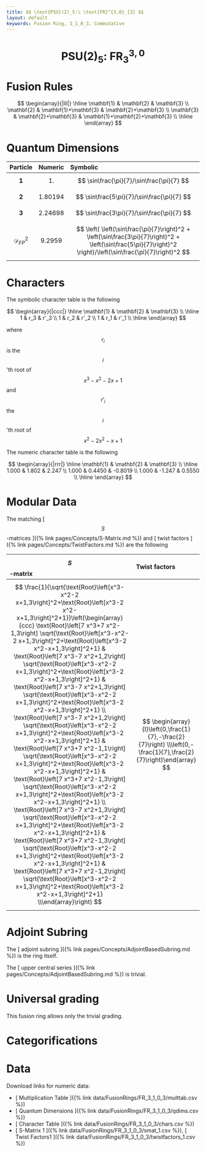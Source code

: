 ```yaml
---
title: $$ \text{PSU}(2)_5:\ \text{FR}^{3,0}_{3} $$
layout: default
keywords: Fusion Ring, 3_1_0_3, Commutative
---
```

# $$ \text{PSU}(2)_5:\ \text{FR}^{3,0}_{3} $$


# Fusion Rules

$$
\begin{array}{|lll|}
\hline
 \mathbf{1} & \mathbf{2} & \mathbf{3} \\
 \mathbf{2} & \mathbf{1}+\mathbf{3} & \mathbf{2}+\mathbf{3} \\
 \mathbf{3} & \mathbf{2}+\mathbf{3} & \mathbf{1}+\mathbf{2}+\mathbf{3} \\
\hline
\end{array}
$$

# Quantum Dimensions

| Particle | Numeric | Symbolic |
| :------ | :------ | :------ |
| $$ \mathbf{1} $$ | $$ 1. $$ | $$ \sin\frac{\pi}{7}/\sin\frac{\pi}{7} $$ |
| $$ \mathbf{2} $$ | $$ 1.80194 $$ | $$ \sin\frac{5\pi}{7}/\sin\frac{\pi}{7} $$ |
| $$ \mathbf{3} $$ | $$ 2.24698 $$ | $$ \sin\frac{3\pi}{7}/\sin\frac{\pi}{7} $$|
| $$ \mathcal{D}_{FP}^2 $$ | $$ 9.2959 $$ | $$ \left( \left(\sin\frac{\pi}{7}\right)^2 + \left(\sin\frac{3\pi}{7}\right)^2 + \left(\sin\frac{5\pi}{7}\right)^2 \right)/\left(\sin\frac{\pi}{7}\right)^2 $$ |

# Characters

The symbolic character table is the following

$$
\begin{array}{|ccc|}
\hline
 \mathbf{1} & \mathbf{2} & \mathbf{3} \\
\hline
 1 & r_3  & r'_3 \\
 1 & r_2 & r'_2 \\
 1 & r_1 & r'_1 \\
\hline
\end{array}
$$

where $$r_i$$ is the $$i$$'th root of $$ x^3-x^2-2 x+1$$ and $$r'_i$$ the $$i$$'th root of $$x^2-2x^2-x+1$$

The numeric character table is the following

$$
\begin{array}{|rrr|}
\hline
 \mathbf{1} & \mathbf{2} & \mathbf{3} \\
\hline
 1.000 & 1.802 & 2.247 \\
 1.000 & 0.4450 & -0.8019 \\
 1.000 & -1.247 & 0.5550 \\
\hline
\end{array}
$$

# Modular Data

The matching [ $$ S $$-matrices ]({% link pages/Concepts/S-Matrix.md %}) and [ twist factors ]({% link pages/Concepts/TwistFactors.md %}) are the following

| $$ S $$-matrix | Twist factors |
| :------ | :------ |
| $$ \frac{1}{\sqrt{\text{Root}\left[x^3-x^2-2 x+1,3\right]^2+\text{Root}\left[x^3-2 x^2-x+1,3\right]^2+1}}\left(\begin{array}{ccc} \text{Root}\left[7 x^3+7 x^2-1,3\right] \sqrt{\text{Root}\left[x^3-x^2-2 x+1,3\right]^2+\text{Root}\left[x^3-2 x^2-x+1,3\right]^2+1} & \text{Root}\left[7 x^3-7 x^2+1,2\right] \sqrt{\text{Root}\left[x^3-x^2-2 x+1,3\right]^2+\text{Root}\left[x^3-2 x^2-x+1,3\right]^2+1} & \text{Root}\left[7 x^3-7 x^2+1,3\right] \sqrt{\text{Root}\left[x^3-x^2-2 x+1,3\right]^2+\text{Root}\left[x^3-2 x^2-x+1,3\right]^2+1} \\ \text{Root}\left[7 x^3-7 x^2+1,2\right] \sqrt{\text{Root}\left[x^3-x^2-2 x+1,3\right]^2+\text{Root}\left[x^3-2 x^2-x+1,3\right]^2+1} & \text{Root}\left[7 x^3+7 x^2-1,1\right] \sqrt{\text{Root}\left[x^3-x^2-2 x+1,3\right]^2+\text{Root}\left[x^3-2 x^2-x+1,3\right]^2+1} & \text{Root}\left[7 x^3+7 x^2-1,3\right] \sqrt{\text{Root}\left[x^3-x^2-2 x+1,3\right]^2+\text{Root}\left[x^3-2 x^2-x+1,3\right]^2+1} \\ \text{Root}\left[7 x^3-7 x^2+1,3\right] \sqrt{\text{Root}\left[x^3-x^2-2 x+1,3\right]^2+\text{Root}\left[x^3-2 x^2-x+1,3\right]^2+1} & \text{Root}\left[7 x^3+7 x^2-1,3\right] \sqrt{\text{Root}\left[x^3-x^2-2 x+1,3\right]^2+\text{Root}\left[x^3-2 x^2-x+1,3\right]^2+1} & \text{Root}\left[7 x^3+7 x^2-1,2\right] \sqrt{\text{Root}\left[x^3-x^2-2 x+1,3\right]^2+\text{Root}\left[x^3-2 x^2-x+1,3\right]^2+1} \\\end{array}\right) $$ | $$ \begin{array}{l}\left(0,\frac{1}{7},-\frac{2}{7}\right) \\\left(0,-\frac{1}{7},\frac{2}{7}\right)\end{array} $$ |

# Adjoint Subring

The [ adjoint subring ]({% link pages/Concepts/AdjointBasedSubring.md %}) is the ring itself.

The [ upper central series ]({% link pages/Concepts/AdjointBasedSubring.md %}) is trivial.

# Universal grading

This fusion ring allows only the trivial grading.

# Categorifications



# Data

Download links for numeric data:

* [ Multiplication Table ]({% link data/FusionRings/FR_3_1_0_3/multtab.csv %})
* [ Quantum Dimensions ]({% link data/FusionRings/FR_3_1_0_3/qdims.csv %})
* [ Character Table ]({% link data/FusionRings/FR_3_1_0_3/chars.csv %})
* [ S-Matrix 1 ]({% link data/FusionRings/FR_3_1_0_3/smat_1.csv %}), [ Twist Factors1 ]({% link data/FusionRings/FR_3_1_0_3/twistfactors_1.csv %})